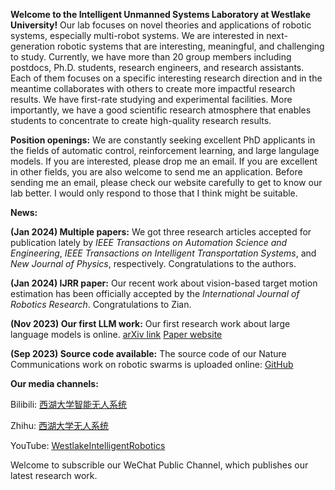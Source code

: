 **Welcome to the Intelligent Unmanned Systems Laboratory at Westlake University!** Our lab focuses on novel theories and applications of robotic systems, especially multi-robot systems. We are interested in next-generation robotic systems that are interesting, meaningful, and challenging to study. Currently, we have more than 20 group members including postdocs, Ph.D. students, research engineers, and research assistants. Each of them focuses on a specific interesting research direction and in the meantime collaborates with others to create more impactful research results. We have first-rate studying and experimental facilities. More importantly, we have a good scientific research atmosphere that enables students to concentrate to create high-quality research results.

**Position openings:** We are constantly seeking excellent PhD applicants in the fields of automatic control, reinforcement learning, and large langulage models. If you are interested, please drop me an email. If you are excellent in other fields, you are also welcome to send me an application. Before sending me an email, please check our website carefully to get to know our lab better. I would only respond to those that I think might be suitable.

**News:**

**(Jan 2024) Multiple papers:** We got three research articles accepted for publication lately by *IEEE Transactions on Automation Science and Engineering*, *IEEE Transactions on Intelligent Transportation Systems*, and *New Journal of Physics*, respectively. Congratulations to the authors.

**(Jan 2024) IJRR paper:** Our recent work about vision-based target motion estimation has been officially accepted by the *International Journal of Robotics Research*. Congratulations to Zian.

**(Nov 2023) Our first LLM work:** Our first research work about large language models is online. [arXiv link](https://arxiv.org/abs/2310.20151) [Paper website](https://westlakeintelligentrobotics.github.io/ConsensusLLM/)

**(Sep 2023) Source code available:** The source code of our Nature Communications work on robotic swarms is uploaded online: [GitHub](https://github.com/WestlakeIntelligentRobotics/Shape-assembly-code)

**Our media channels:**

Bilibili: [西湖大学智能无人系统](https://space.bilibili.com/2044042934)

Zhihu: [西湖大学无人系统](https://www.zhihu.com/people/6a90e389b176a5cd201ec3860c8adbd7)

YouTube: [WestlakeIntelligentRobotics](https://www.youtube.com/channel/UCztGtS5YYiNv8x3pj9hLVgg)

Welcome to subscrible our WeChat Public Channel, which publishes our latest research work.
